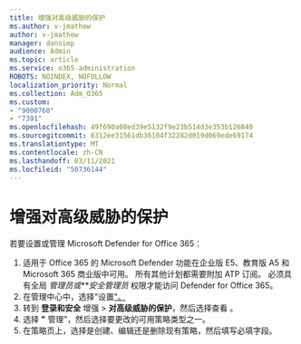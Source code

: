 ```yaml
---
title: 增强对高级威胁的保护
ms.author: v-jmathew
author: v-jmathew
manager: dansimp
audience: Admin
ms.topic: article
ms.service: o365-administration
ROBOTS: NOINDEX, NOFOLLOW
localization_priority: Normal
ms.collection: Adm_O365
ms.custom:
- "9000760"
- "7391"
ms.openlocfilehash: 49f690a08ed39e5132f9e23b514d3e353b126840
ms.sourcegitcommit: 6312ee31561db36104f32282d019d069ede69174
ms.translationtype: MT
ms.contentlocale: zh-CN
ms.lasthandoff: 03/11/2021
ms.locfileid: "50736144"
---
```

# <a name="increase-protection-from-advanced-threats"></a>增强对高级威胁的保护

若要设置或管理 Microsoft Defender for Office 365：

1. 适用于 Office 365 的 Microsoft Defender 功能在企业版 E5、教育版 A5 和 Microsoft 365 商业版中可用。 所有其他计划都需要附加 ATP 订阅。 必须具有全局 *管理员或**安全管理员* 权限才能访问 Defender for Office 365。
2. 在管理中心中，选择"设置["。](https://go.microsoft.com/fwlink/p/?linkid=2075721)
3. 转到 **登录和安全** 增强  >  **对高级威胁的保护**，然后选择查看 。 [](https://go.microsoft.com/fwlink/?linkid=2109302)
4. 选择 **"** 管理"，然后选择要更改的可用策略类型之一。
5. 在策略页上，选择是创建、编辑还是删除现有策略，然后填写必填字段。
